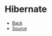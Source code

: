 # Hibernate

+ [Back](../JAVA.md)
+ [Source](http://javastudy.ru/interview/jee-hibernate-questions-answers/)
